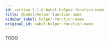 ```yaml
---
id: version-7.1.0-babel-helper-function-name
title: @babel/helper-function-name
sidebar_label: helper-function-name
original_id: babel-helper-function-name
---
```


TODO

